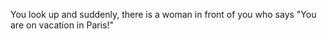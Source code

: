 You look up and suddenly, there is a woman in 
front of you who says "You are on vacation in Paris!"